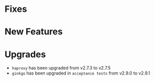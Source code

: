 # Fixes

# New Features

# Upgrades
- `haproxy` has been upgraded from v2.7.3 to v2.7.5
- `ginkgo` has been upgraded in `acceptance tests` from v2.9.0 to v2.9.1
